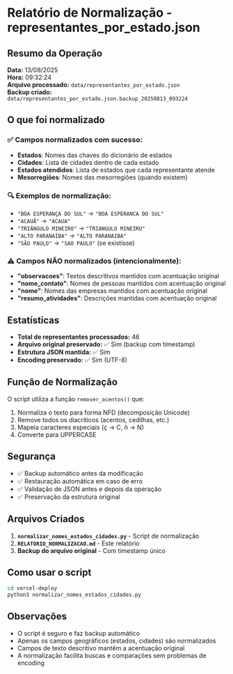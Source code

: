# Relatório de Normalização - representantes_por_estado.json

## Resumo da Operação

**Data:** 13/08/2025  
**Hora:** 09:32:24  
**Arquivo processado:** `data/representantes_por_estado.json`  
**Backup criado:** `data/representantes_por_estado.json.backup_20250813_093224`

## O que foi normalizado

### ✅ Campos normalizados com sucesso:
- **Estados**: Nomes das chaves do dicionário de estados
- **Cidades**: Lista de cidades dentro de cada estado
- **Estados atendidos**: Lista de estados que cada representante atende
- **Mesorregiões**: Nomes das mesorregiões (quando existem)

### 🔍 Exemplos de normalização:
- `"BOA ESPERANÇA DO SUL"` → `"BOA ESPERANCA DO SUL"`
- `"ACAUÃ"` → `"ACAUA"`
- `"TRIÂNGULO MINEIRO"` → `"TRIANGULO MINEIRO"`
- `"ALTO PARANAÍBA"` → `"ALTO PARANAIBA"`
- `"SÃO PAULO"` → `"SAO PAULO"` (se existisse)

### ⚠️ Campos NÃO normalizados (intencionalmente):
- **"observacoes"**: Textos descritivos mantidos com acentuação original
- **"nome_contato"**: Nomes de pessoas mantidos com acentuação original
- **"nome"**: Nomes das empresas mantidos com acentuação original
- **"resumo_atividades"**: Descrições mantidas com acentuação original

## Estatísticas

- **Total de representantes processados:** 46
- **Arquivo original preservado:** ✅ Sim (backup com timestamp)
- **Estrutura JSON mantida:** ✅ Sim
- **Encoding preservado:** ✅ Sim (UTF-8)

## Função de Normalização

O script utiliza a função `remover_acentos()` que:
1. Normaliza o texto para forma NFD (decomposição Unicode)
2. Remove todos os diacríticos (acentos, cedilhas, etc.)
3. Mapeia caracteres especiais (ç → C, ñ → N)
4. Converte para UPPERCASE

## Segurança

- ✅ Backup automático antes da modificação
- ✅ Restauração automática em caso de erro
- ✅ Validação de JSON antes e depois da operação
- ✅ Preservação da estrutura original

## Arquivos Criados

1. **`normalizar_nomes_estados_cidades.py`** - Script de normalização
2. **`RELATORIO_NORMALIZACAO.md`** - Este relatório
3. **Backup do arquivo original** - Com timestamp único

## Como usar o script

```bash
cd vercel-deploy
python3 normalizar_nomes_estados_cidades.py
```

## Observações

- O script é seguro e faz backup automático
- Apenas os campos geográficos (estados, cidades) são normalizados
- Campos de texto descritivo mantêm a acentuação original
- A normalização facilita buscas e comparações sem problemas de encoding
